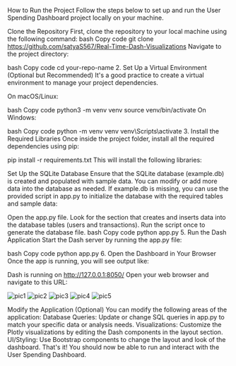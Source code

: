 How to Run the Project Follow the steps below to set up and run the User Spending Dashboard project locally on your machine.

Clone the Repository First, clone the repository to your local machine using the following command:
bash Copy code git clone https://github.com/satyaS567/Real-Time-Dash-Visualizations Navigate to the project directory:

bash Copy code cd your-repo-name 2. Set Up a Virtual Environment (Optional but Recommended) It's a good practice to create a virtual environment to manage your project dependencies.

On macOS/Linux:

bash Copy code python3 -m venv venv source venv/bin/activate On Windows:

bash Copy code python -m venv venv venv\Scripts\activate 3. Install the Required Libraries Once inside the project folder, install all the required dependencies using pip:

pip install -r requirements.txt This will install the following libraries:

Set Up the SQLite Database Ensure that the SQLite database (example.db) is created and populated with sample data. You can modify or add more data into the database as needed.
If example.db is missing, you can use the provided script in app.py to initialize the database with the required tables and sample data:

Open the app.py file. Look for the section that creates and inserts data into the database tables (users and transactions). Run the script once to generate the database file. bash Copy code python app.py 5. Run the Dash Application Start the Dash server by running the app.py file:

bash Copy code python app.py 6. Open the Dashboard in Your Browser Once the app is running, you will see output like:

Dash is running on http://127.0.0.1:8050/ Open your web browser and navigate to this URL:

![pic1](https://github.com/user-attachments/assets/3a06cf78-f1f0-4e62-a341-207eb40e55a3)
![pic2](https://github.com/user-attachments/assets/a9b5700a-8df1-4b74-bc1a-48cc75a09227)
![pic3](https://github.com/user-attachments/assets/8dac293c-898a-4f51-89dc-cd8732fdf220)
![pic4](https://github.com/user-attachments/assets/2e8a0160-8489-49ac-a012-75cd5318bf78)
![pic5](https://github.com/user-attachments/assets/0f625f97-1252-43c0-8e71-dd9521c4b05b)

Modify the Application (Optional) You can modify the following areas of the application:
Database Queries: Update or change SQL queries in app.py to match your specific data or analysis needs. Visualizations: Customize the Plotly visualizations by editing the Dash components in the layout section. UI/Styling: Use Bootstrap components to change the layout and look of the dashboard. That's it! You should now be able to run and interact with the User Spending Dashboard.
